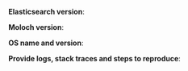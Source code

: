 <!--
For support questions use https://moloch-fpc.slack.com (sign up at http://slackinvite.molo.ch/)
or the google group https://groups.google.com/forum/#!forum/moloch-fpc
-->

<!-- For bugs or support questions please provide -->
**Elasticsearch version**:

**Moloch version**:

**OS name and version**:

**Provide logs, stack traces and steps to reproduce**:

<!-- For feature requests, please remove the above bug report block and describe the feature -->
